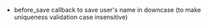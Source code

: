 - before_save callback to save user's name in downcase (to make uniqueness validation case insensitive)